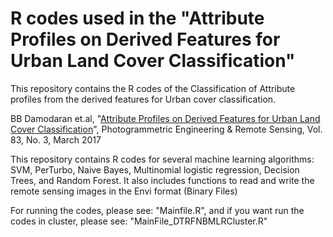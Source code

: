 # R codes used in the "Attribute Profiles on Derived Features for Urban Land Cover Classification"
This repository contains the R codes of the Classification of Attribute profiles from the derived features for Urban cover classification.


BB Damodaran et.al, "[Attribute Profiles on Derived Features for
Urban Land Cover Classification](http://people.irisa.fr/Sebastien.Lefevre/publis/pers2017.pdf)", Photogrammetric Engineering & Remote Sensing, Vol. 83, No. 3, March 2017

This repository contains R codes for several machine learning algorithms: SVM, PerTurbo, Naive Bayes, Multinomial logistic regression, Decision Trees, and Random Forest. It also includes functions to read and write the remote sensing images in the Envi format (Binary Files)

For running the codes, please see: "Mainfile.R", and if you want run the codes in cluster, please see: "MainFile_DTRFNBMLRCluster.R"

